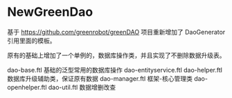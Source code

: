 # NewGreenDao
基于 https://github.com/greenrobot/greenDAO 项目重新增加了 DaoGenerator 引用里面的模板。

原有的基础上增加了一个单例的，数据库操作类，并且实现了不删除数据升级表。

dao-base.ftl 基础的泛型常用的数据库操作
dao-entityservice.ftl
dao-helper.ftl  数据库升级辅助类，保证原有数据
dao-manager.ftl  框架-核心管理类
dao-openhelper.ftl 
dao-util.ftl 数据增删改查
